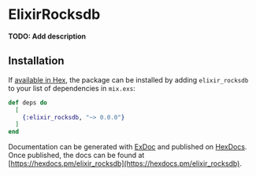 # ElixirRocksdb

**TODO: Add description**

## Installation

If [available in Hex](https://hex.pm/docs/publish), the package can be installed
by adding `elixir_rocksdb` to your list of dependencies in `mix.exs`:

```elixir
def deps do
  [
    {:elixir_rocksdb, "~> 0.0.0"}
  ]
end
```

Documentation can be generated with [ExDoc](https://github.com/elixir-lang/ex_doc)
and published on [HexDocs](https://hexdocs.pm). Once published, the docs can
be found at [https://hexdocs.pm/elixir_rocksdb](https://hexdocs.pm/elixir_rocksdb).

